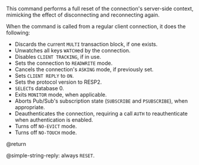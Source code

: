 This command performs a full reset of the connection's server-side context, mimicking the effect of disconnecting and reconnecting again.

When the command is called from a regular client connection, it does the following:

* Discards the current `MULTI` transaction block, if one exists.
* Unwatches all keys `WATCH`ed by the connection.
* Disables `CLIENT TRACKING`, if in use.
* Sets the connection to `READWRITE` mode.
* Cancels the connection's `ASKING` mode, if previously set.
* Sets `CLIENT REPLY` to `ON`.
* Sets the protocol version to RESP2.
* `SELECT`s database 0.
* Exits `MONITOR` mode, when applicable.
* Aborts Pub/Sub's subscription state (`SUBSCRIBE` and `PSUBSCRIBE`), when
  appropriate.
* Deauthenticates the connection, requiring a call `AUTH` to reauthenticate when
  authentication is enabled.
* Turns off `NO-EVICT` mode.
* Turns off `NO-TOUCH` mode.

@return

@simple-string-reply: always `RESET`.
